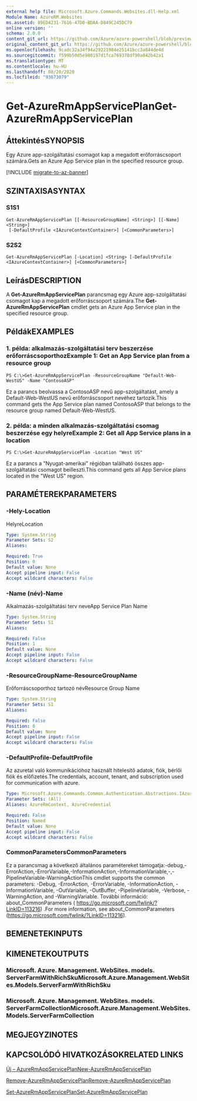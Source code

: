 ```yaml
---
external help file: Microsoft.Azure.Commands.Websites.dll-Help.xml
Module Name: AzureRM.Websites
ms.assetid: 89ED4231-7616-47D0-BDAA-D849C245DC79
online version: ''
schema: 2.0.0
content_git_url: https://github.com/Azure/azure-powershell/blob/preview/src/ResourceManager/Websites/Commands.Websites/help/Get-AzureRmAppServicePlan.md
original_content_git_url: https://github.com/Azure/azure-powershell/blob/preview/src/ResourceManager/Websites/Commands.Websites/help/Get-AzureRmAppServicePlan.md
ms.openlocfilehash: 9cadc32a34f94a29221984e25141bcc3a844de4d
ms.sourcegitcommit: f599b50d5e980197d1fca769378df90a842b42a1
ms.translationtype: MT
ms.contentlocale: hu-HU
ms.lasthandoff: 08/20/2020
ms.locfileid: "93673079"
---
```

# <span data-ttu-id="c7d64-101">Get-AzureRmAppServicePlan</span><span class="sxs-lookup"><span data-stu-id="c7d64-101">Get-AzureRmAppServicePlan</span></span>

## <span data-ttu-id="c7d64-102">Áttekintés</span><span class="sxs-lookup"><span data-stu-id="c7d64-102">SYNOPSIS</span></span>
<span data-ttu-id="c7d64-103">Egy Azure app-szolgáltatási csomagot kap a megadott erőforráscsoport számára.</span><span class="sxs-lookup"><span data-stu-id="c7d64-103">Gets an Azure App Service plan in the specified resource group.</span></span>

[!INCLUDE [migrate-to-az-banner](../../includes/migrate-to-az-banner.md)]

## <span data-ttu-id="c7d64-104">SZINTAXISA</span><span class="sxs-lookup"><span data-stu-id="c7d64-104">SYNTAX</span></span>

### <span data-ttu-id="c7d64-105">S1</span><span class="sxs-lookup"><span data-stu-id="c7d64-105">S1</span></span>
```
Get-AzureRmAppServicePlan [[-ResourceGroupName] <String>] [[-Name] <String>]
 [-DefaultProfile <IAzureContextContainer>] [<CommonParameters>]
```

### <span data-ttu-id="c7d64-106">S2</span><span class="sxs-lookup"><span data-stu-id="c7d64-106">S2</span></span>
```
Get-AzureRmAppServicePlan [-Location] <String> [-DefaultProfile <IAzureContextContainer>] [<CommonParameters>]
```

## <span data-ttu-id="c7d64-107">Leírás</span><span class="sxs-lookup"><span data-stu-id="c7d64-107">DESCRIPTION</span></span>
<span data-ttu-id="c7d64-108">A **Get-AzureRmAppServicePlan** parancsmag egy Azure app-szolgáltatási csomagot kap a megadott erőforráscsoport számára.</span><span class="sxs-lookup"><span data-stu-id="c7d64-108">The **Get-AzureRmAppServicePlan** cmdlet gets an Azure App Service plan in the specified resource group.</span></span>

## <span data-ttu-id="c7d64-109">Példák</span><span class="sxs-lookup"><span data-stu-id="c7d64-109">EXAMPLES</span></span>

### <span data-ttu-id="c7d64-110">1. példa: alkalmazás-szolgáltatási terv beszerzése erőforráscsoporthoz</span><span class="sxs-lookup"><span data-stu-id="c7d64-110">Example 1: Get an App Service plan from a resource group</span></span>
```
PS C:\>Get-AzureRmAppServicePlan -ResourceGroupName "Default-Web-WestUS" -Name "ContosoASP"
```

<span data-ttu-id="c7d64-111">Ez a parancs beolvassa a ContosoASP nevű app-szolgáltatást, amely a Default-Web-WestUS nevű erőforráscsoport nevéhez tartozik.</span><span class="sxs-lookup"><span data-stu-id="c7d64-111">This command gets the App Service plan named ContosoASP that belongs to the resource group named Default-Web-WestUS.</span></span>

### <span data-ttu-id="c7d64-112">2. példa: a minden alkalmazás-szolgáltatási csomag beszerzése egy helyre</span><span class="sxs-lookup"><span data-stu-id="c7d64-112">Example 2: Get all App Service plans in a location</span></span>
```
PS C:\>Get-AzureRmAppServicePlan -Location "West US"
```

<span data-ttu-id="c7d64-113">Ez a parancs a "Nyugat-amerikai" régióban található összes app-szolgáltatási csomagot beilleszti.</span><span class="sxs-lookup"><span data-stu-id="c7d64-113">This command gets all App Service plans located in the "West US" region.</span></span>

## <span data-ttu-id="c7d64-114">PARAMÉTEREK</span><span class="sxs-lookup"><span data-stu-id="c7d64-114">PARAMETERS</span></span>

### <span data-ttu-id="c7d64-115">-Hely</span><span class="sxs-lookup"><span data-stu-id="c7d64-115">-Location</span></span>
<span data-ttu-id="c7d64-116">Helyre</span><span class="sxs-lookup"><span data-stu-id="c7d64-116">Location</span></span> 

```yaml
Type: System.String
Parameter Sets: S2
Aliases: 

Required: True
Position: 0
Default value: None
Accept pipeline input: False
Accept wildcard characters: False
```

### <span data-ttu-id="c7d64-117">-Name (név)</span><span class="sxs-lookup"><span data-stu-id="c7d64-117">-Name</span></span>
<span data-ttu-id="c7d64-118">Alkalmazás-szolgáltatási terv neve</span><span class="sxs-lookup"><span data-stu-id="c7d64-118">App Service Plan Name</span></span>

```yaml
Type: System.String
Parameter Sets: S1
Aliases: 

Required: False
Position: 1
Default value: None
Accept pipeline input: False
Accept wildcard characters: False
```

### <span data-ttu-id="c7d64-119">-ResourceGroupName</span><span class="sxs-lookup"><span data-stu-id="c7d64-119">-ResourceGroupName</span></span>
<span data-ttu-id="c7d64-120">Erőforráscsoporthoz tartozó név</span><span class="sxs-lookup"><span data-stu-id="c7d64-120">Resource Group Name</span></span>

```yaml
Type: System.String
Parameter Sets: S1
Aliases: 

Required: False
Position: 0
Default value: None
Accept pipeline input: False
Accept wildcard characters: False
```

### <span data-ttu-id="c7d64-121">-DefaultProfile</span><span class="sxs-lookup"><span data-stu-id="c7d64-121">-DefaultProfile</span></span>
<span data-ttu-id="c7d64-122">Az azuretal való kommunikációhoz használt hitelesítő adatok, fiók, bérlői fiók és előfizetés.</span><span class="sxs-lookup"><span data-stu-id="c7d64-122">The credentials, account, tenant, and subscription used for communication with azure.</span></span>

```yaml
Type: Microsoft.Azure.Commands.Common.Authentication.Abstractions.IAzureContextContainer
Parameter Sets: (All)
Aliases: AzureRmContext, AzureCredential

Required: False
Position: Named
Default value: None
Accept pipeline input: False
Accept wildcard characters: False
```

### <span data-ttu-id="c7d64-123">CommonParameters</span><span class="sxs-lookup"><span data-stu-id="c7d64-123">CommonParameters</span></span>
<span data-ttu-id="c7d64-124">Ez a parancsmag a következő általános paramétereket támogatja:-debug,-ErrorAction,-ErrorVariable,-InformationAction,-InformationVariable,-,-PipelineVariable-WarningAction</span><span class="sxs-lookup"><span data-stu-id="c7d64-124">This cmdlet supports the common parameters: -Debug, -ErrorAction, -ErrorVariable, -InformationAction, -InformationVariable, -OutVariable, -OutBuffer, -PipelineVariable, -Verbose, -WarningAction, and -WarningVariable.</span></span> <span data-ttu-id="c7d64-125">További információ: about_CommonParameters ( https://go.microsoft.com/fwlink/?LinkID=113216) .</span><span class="sxs-lookup"><span data-stu-id="c7d64-125">For more information, see about_CommonParameters (https://go.microsoft.com/fwlink/?LinkID=113216).</span></span>

## <span data-ttu-id="c7d64-126">BEMENETEK</span><span class="sxs-lookup"><span data-stu-id="c7d64-126">INPUTS</span></span>

## <span data-ttu-id="c7d64-127">KIMENETEK</span><span class="sxs-lookup"><span data-stu-id="c7d64-127">OUTPUTS</span></span>

### <span data-ttu-id="c7d64-128">Microsoft. Azure. Management. WebSites. models. ServerFarmWithRichSku</span><span class="sxs-lookup"><span data-stu-id="c7d64-128">Microsoft.Azure.Management.WebSites.Models.ServerFarmWithRichSku</span></span>

### <span data-ttu-id="c7d64-129">Microsoft. Azure. Management. WebSites. models. ServerFarmCollection</span><span class="sxs-lookup"><span data-stu-id="c7d64-129">Microsoft.Azure.Management.WebSites.Models.ServerFarmCollection</span></span>

## <span data-ttu-id="c7d64-130">MEGJEGYZI</span><span class="sxs-lookup"><span data-stu-id="c7d64-130">NOTES</span></span>

## <span data-ttu-id="c7d64-131">KAPCSOLÓDÓ HIVATKOZÁSOK</span><span class="sxs-lookup"><span data-stu-id="c7d64-131">RELATED LINKS</span></span>

[<span data-ttu-id="c7d64-132">Új – AzureRmAppServicePlan</span><span class="sxs-lookup"><span data-stu-id="c7d64-132">New-AzureRmAppServicePlan</span></span>](./New-AzureRmAppServicePlan.md)

[<span data-ttu-id="c7d64-133">Remove-AzureRmAppServicePlan</span><span class="sxs-lookup"><span data-stu-id="c7d64-133">Remove-AzureRmAppServicePlan</span></span>](./Remove-AzureRmAppServicePlan.md)

[<span data-ttu-id="c7d64-134">Set-AzureRmAppServicePlan</span><span class="sxs-lookup"><span data-stu-id="c7d64-134">Set-AzureRmAppServicePlan</span></span>](./Set-AzureRmAppServicePlan.md)


